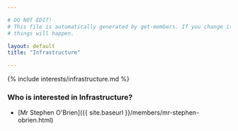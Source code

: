 ```yaml
---

# DO NOT EDIT!
# This file is automatically generated by get-members. If you change it, bad
# things will happen.

layout: default
title: "Infrastructure"

---
```


{% include interests/infrastructure.md %}

### Who is interested in Infrastructure?


* [Mr Stephen O'Brien]({{ site.baseurl }}/members/mr-stephen-obrien.html)
